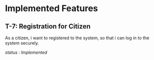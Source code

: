 # Implemented Features 
## T-7: Registration for Citizen
As a citizen, i want to registered to the system, so that i can log in to the system securely.

*status : Implemented*
